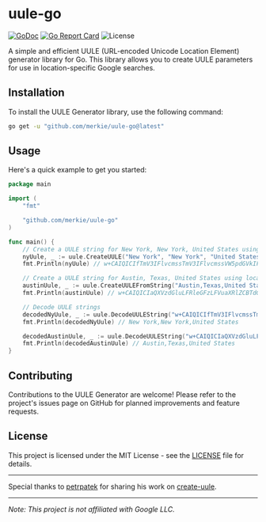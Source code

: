 # uule-go

[![GoDoc](https://pkg.go.dev/badge/github.com/merkie/uule-go.svg)](https://pkg.go.dev/github.com/merkie/uule-go)
[![Go Report Card](https://goreportcard.com/badge/github.com/merkie/uule-go)](https://goreportcard.com/report/github.com/merkie/uule-go)
![License](https://img.shields.io/badge/license-MIT-green)

A simple and efficient UULE (URL-encoded Unicode Location Element) generator library for Go. This library allows you to create UULE parameters for use in location-specific Google searches.

## Installation

To install the UULE Generator library, use the following command:

```bash
go get -u "github.com/merkie/uule-go@latest"
```

## Usage

Here's a quick example to get you started:

```go
package main

import (
	"fmt"

	"github.com/merkie/uule-go"
)

func main() {
	// Create a UULE string for New York, New York, United States using location parameters
	nyUule, _ := uule.CreateUULE("New York", "New York", "United States")
	fmt.Println(nyUule) // w+CAIQICIfTmV3IFlvcmssTmV3IFlvcmssVW5pdGVkIFN0YXRlcw==

	// Create a UULE string for Austin, Texas, United States using location string
	austinUule, _ := uule.CreateUULEFromString("Austin,Texas,United States")
	fmt.Println(austinUule) // w+CAIQICIaQXVzdGluLFRleGFzLFVuaXRlZCBTdGF0ZXM=

	// Decode UULE strings
	decodedNyUule, _ := uule.DecodeUULEString("w+CAIQICIfTmV3IFlvcmssTmV3IFlvcmssVW5pdGVkIFN0YXRlcw==")
	fmt.Println(decodedNyUule) // New York,New York,United States

	decodedAustinUule, _ := uule.DecodeUULEString("w+CAIQICIaQXVzdGluLFRleGFzLFVuaXRlZCBTdGF0ZXM=")
	fmt.Println(decodedAustinUule) // Austin,Texas,United States
}
```

## Contributing

Contributions to the UULE Generator are welcome! Please refer to the project's issues page on GitHub for planned improvements and feature requests.

## License

This project is licensed under the MIT License - see the [LICENSE](LICENSE) file for details.

---

Special thanks to [petrpatek](https://github.com/petrpatek) for sharing his work on [create-uule](https://github.com/petrpatek/create-uule).

---

_Note: This project is not affiliated with Google LLC._
